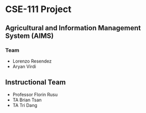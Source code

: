 # CSE-111 Project

## Agricultural and Information Management System (AIMS)

### Team

- Lorenzo Resendez
- Aryan Virdi

## Instructional Team

- Professor Florin Rusu
- TA Brian Tsan
- TA Tri Dang
